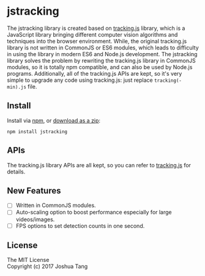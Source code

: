 # jstracking

The jstracking library is created based on [tracking.js](https://trackingjs.com/)
library, which is a JavaScript library bringing different computer vision
algorithms and techniques into the browser environment. While, the original
tracking.js library is not written in CommonJS or ES6 modules, which leads to
difficulty in using the library in modern ES6 and Node.js development. The
jstracking library solves the problem by rewriting the tracking.js library in
CommonJS modules, so it is totally npm compatible, and can also be used by
Node.js programs. Additionally, all of the tracking.js APIs are kept, so it's
very simple to upgrade any code using tracking.js: just replace
`tracking(-min).js` file.

## Install

Install via [npm](https://www.npmjs.com/), or [download as a zip](https://github.com/JoshuaTang/jstracking/archive/master.zip):

```
npm install jstracking
```

## APIs

The tracking.js library APIs are all kept, so you can refer to [tracking.js](https://trackingjs.com/) for details.

## New Features

- [ ] Written in CommonJS modules.
- [ ] Auto-scaling option to boost performance especially for large videos/images.
- [ ] FPS options to set detection counts in one second.

## License

The MIT License  
Copyright (c) 2017 Joshua Tang

